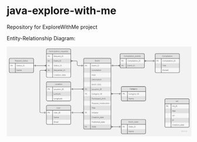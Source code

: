 # java-explore-with-me
Repository for ExploreWithMe project

Entity-Relationship Diagram:

![](https://github.com/zykininho/java-explore-with-me/blob/main/ExploreWithMe.jpg)
